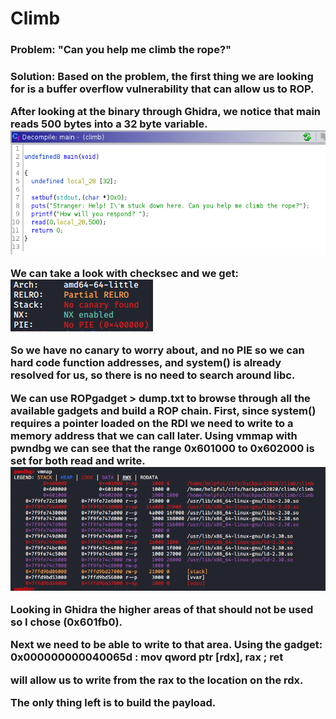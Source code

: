 <h1>Climb

<h3>Problem:
"Can you help me climb the rope?"

<h3>Solution:
Based on the problem, the first thing we are looking for is a buffer overflow vulnerability that can allow us to ROP.

After looking at the binary through Ghidra, we notice that main reads 500 bytes into a 32 byte variable.  
![Image of Main](https://github.com/h3lpful/ctf_writeups/blob/master/climb/images/main.PNG)

We can take a look with checksec and we get:
![image of checksec](https://github.com/h3lpful/ctf_writeups/blob/master/climb/images/checksec.PNG)

So we have no canary to worry about, and no PIE so we can hard code function addresses, and system() is already resolved for us, so there is no need to search around libc.

We can use ROPgadget > dump.txt to browse through all the available gadgets and build a ROP chain.  First, since system() requires a pointer loaded on the RDI we need to write to a memory address that we can call later.  Using vmmap with pwndbg we can see that the range 0x601000 to 0x602000 is set for both read and write.
![image of checksec](https://github.com/h3lpful/ctf_writeups/blob/master/climb/images/vmmap.PNG)

Looking in Ghidra the higher areas of that should not be used so I chose (0x601fb0).

Next we need to be able to write to that area.  Using the gadget:
0x000000000040065d : mov qword ptr \[rdx\], rax ; ret

will allow us to write from the rax to the location on the rdx.

The only thing left is to build the payload.

